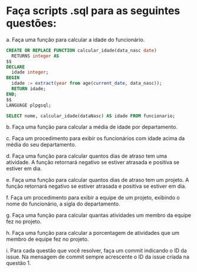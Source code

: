 # Faça scripts .sql para as seguintes questões:
a. Faça uma função para calcular a idade do funcionário.
~~~sql
CREATE OR REPLACE FUNCTION calcular_idade(data_nasc date)
  RETURNS integer AS
$$
DECLARE
  idade integer;
BEGIN
  idade := extract(year from age(current_date, data_nasc));
  RETURN idade;
END;
$$
LANGUAGE plpgsql;
~~~
~~~sql
SELECT nome, calcular_idade(dataNasc) AS idade FROM funcionario;
~~~

b. Faça uma função para calcular a média de idade por departamento.

c. Faça um procedimento para exibir os funcionários com idade acima da média do seu
departamento.

d. Faça uma função para calcular quantos dias de atraso tem uma atividade. A função retornará
negativo se estiver atrasada e positiva se estiver em dia.

e. Faça uma função para calcular quantos dias de atraso tem um projeto. A função retornará
negativo se estiver atrasada e positiva se estiver em dia.

f. Faça um procedimento para exibir a equipe de um projeto, exibindo o nome do funcionário, a
sigla do departamento.

g. Faça uma função para calcular quantas atividades um membro da equipe fez no projeto.

h. Faça uma função para calcular a porcentagem de atividades que um membro de equipe fez no
projeto.

i. Para cada questão que você resolver, faça um commit indicando o ID da issue. Na mensagem
de commit sempre acrescente o ID da issue criada na questão 1.